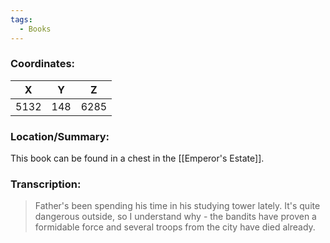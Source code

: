 ```yaml
---
tags:
  - Books
---
```


### Coordinates:
| **X** | **Y**| **Z** |
|:-----:|:----:|:-----:|
|5132  |148   |6285  |

### Location/Summary:
This book can be found in a chest in the [[Emperor's Estate]].

### Transcription:
> Father's been spending his time in his studying tower lately. It's quite dangerous outside, so I understand why - the bandits have proven a formidable force and several troops from the city have died already.



